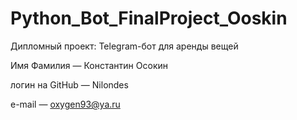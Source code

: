 # Python_Bot_FinalProject_Ooskin

Дипломный проект: Telegram-бот для аренды вещей

Имя Фамилия — Константин Осокин

логин на GitHub — Nilondes

e-mail — oxygen93@ya.ru

